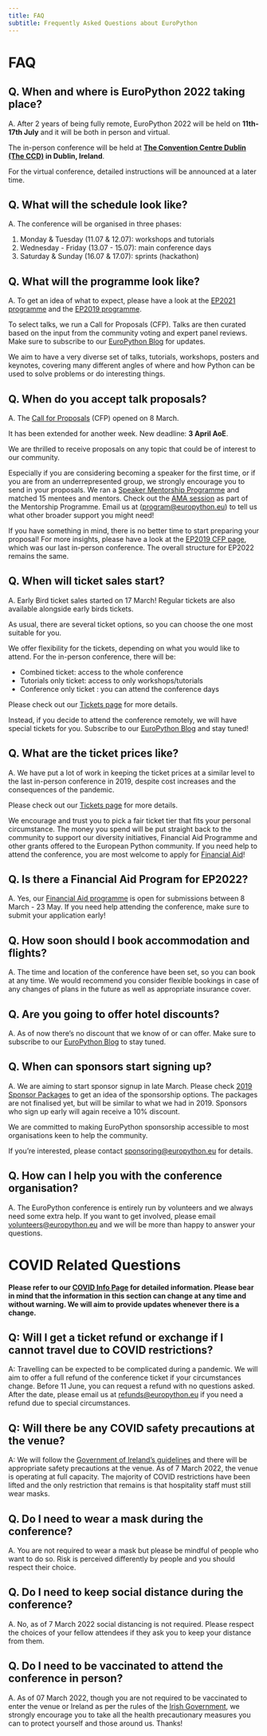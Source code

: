 ```yaml
---
title: FAQ
subtitle: Frequently Asked Questions about EuroPython
---
```


# FAQ

## **Q. When and where is EuroPython 2022 taking place?**

A. After 2 years of being fully remote, EuroPython 2022 will be held on
**11th-17th July** and it will be both in person and virtual.

The in-person conference will be held at
**[The Convention Centre Dublin (The CCD)](https://www.theccd.ie/) in Dublin,
Ireland**.

For the virtual conference, detailed instructions will be announced at a later
time.

## **Q. What will the schedule look like?**

A. The conference will be organised in three phases:

1. Monday & Tuesday (11.07 & 12.07): workshops and tutorials
2. Wednesday - Friday (13.07 - 15.07): main conference days
3. Saturday & Sunday (16.07 & 17.07): sprints (hackathon)

## **Q. What will the programme look like?**

A. To get an idea of what to expect, please have a look at the
[EP2021 programme](https://ep2021.europython.eu/events/sessions/) and the
[EP2019 programme](https://ep2019.europython.eu/events/sessions/).

To select talks, we run a Call for Proposals (CFP). Talks are then curated based
on the input from the community voting and expert panel reviews. Make sure to subscribe to our
[EuroPython Blog](https://blog.europython.eu/#/portal/signup) for updates.

We aim to have a very diverse set of talks, tutorials, workshops, posters and
keynotes, covering many different angles of where and how Python can be used to
solve problems or do interesting things.

## **Q. When do you accept talk proposals?**

A. The [Call for Proposals](https://program.europython.eu/europython-2022/cfp) (CFP) opened on 8 March.

It has been extended for another week. New deadline: **3 April AoE**.

We are thrilled
to receive proposals on any topic that could be of interest to our community.

Especially if you are considering becoming a speaker for the first time, or if
you are from an underrepresented group, we strongly encourage you to send in
your proposals. We ran a
[Speaker Mentorship Programme](https://ep2022.europython.eu/mentorship) and matched 15 mentees and mentors. Check out the [AMA session](https://www.youtube.com/watch?v=18donGcl0Jg) as part of the Mentorship Programme. Email us at ([program@europython.eu](mailto:program@europython.eu)) to tell us what other broader support you might need!

If you have something in mind, there is no better time to start preparing your
proposal! For more insights, please have a look at the
[EP2019 CFP page](https://ep2019.europython.eu/events/call-for-proposals/),
which was our last in-person conference. The overall structure for EP2022 remains the same.

## **Q. When will ticket sales start?**

A. Early Bird ticket sales started on 17 March! Regular tickets are also available alongside early birds tickets.

As usual, there are several ticket options, so you can choose the one most
suitable for you.

We offer flexibility for the tickets, depending on what you would like to attend. For the in-person conference, there will be:

- Combined ticket: access to the whole conference
- Tutorials only ticket: access to only workshops/tutorials
- Conference only ticket : you can attend the conference days

Please check out our [Tickets page](https://ep2022.europython.eu/tickets) for more details.

Instead, if you decide to attend the conference remotely, we will have special tickets for you. Subscribe to our
[EuroPython Blog](https://blog.europython.eu/#/portal/signup) and stay tuned!

## **Q. What are the ticket prices like?**

A. We have put a lot of work in keeping the ticket prices at a similar level to the last in-person conference in 2019, despite cost increases and the consequences of the pandemic.

Please check out our [Tickets page](https://ep2022.europython.eu/tickets) for more details.

We encourage and trust you to pick a fair ticket tier that fits your personal circumstance. The money you spend will be put straight back to the community to support our diversity initiatives, Financial Aid Programme and other grants offered to the European Python community. If you need help to attend the conference, you are most welcome to apply for [Financial Aid](https://ep2022.europython.eu/finaid)!

## **Q. Is there a Financial Aid Program for EP2022?**

A. Yes, our
[Financial Aid programme](https://ep2022.europython.eu/finaid) is open for submissions between 8 March - 23 May. If you need help attending the conference, make sure to submit your application early!

## **Q. How soon should I book accommodation and flights?**

A. The time and location of the conference have been set, so you can book at any time. We would recommend you consider flexible bookings in case of any changes of plans in the future as well as appropriate insurance cover.

## **Q. Are you going to offer hotel discounts?**

A. As of now there’s no discount that we know of or can offer. Make sure to subscribe to our [EuroPython Blog](https://blog.europython.eu/#/portal/signup) to stay tuned.

## **Q. When can sponsors start signing up?**

A. We are aiming to start sponsor signup in late March. Please check
[2019 Sponsor Packages](https://ep2019.europython.eu/sponsor/packages/) to get an idea of the sponsorship options. The packages are not finalised yet, but will be similar to what we had in 2019. Sponsors who sign up early will again receive a 10% discount.

We are committed to making EuroPython sponsorship accessible to most organisations keen to help the community.

If you’re interested, please contact [sponsoring@europython.eu](mailto:sponsoring@europython.eu) for details.

## **Q. How can I help you with the conference organisation?**

A. The EuroPython conference is entirely run by volunteers and we always need some extra help. If you want to get involved, please email [volunteers@europython.eu](mailto:volunteers@europython.eu) and we will be more than happy to answer your questions.

# COVID Related Questions

**Please refer to our [COVID Info Page](https://ep2022.europython.eu/covid-info) for detailed information. Please bear in mind that the information in this section can change at any time and without warning. We will aim to provide updates whenever there is a change.**

## **Q: Will I get a ticket refund or exchange if I cannot travel due to COVID restrictions?**

A: Travelling can be expected to be complicated during a pandemic. We will aim to offer a full refund of the conference ticket if your circumstances change. Before 11 June, you can request a refund with no questions asked. After the date, please email us at [refunds@europython.eu](mailto:refunds@europython.eu) if you need a refund due to special circumstances.

## **Q: Will there be any COVID safety precautions at the venue?**

A: We will follow the [Government of Ireland’s guidelines](https://www.gov.ie/en/campaigns/c36c85-covid-19-coronavirus/) and there will be appropriate safety precautions at the venue. As of 7 March 2022, the venue is operating at full capacity. The majority of COVID restrictions have been lifted and the only restriction that remains is that hospitality staff must still wear masks.

## **Q. Do I need to wear a mask during the conference?**

A. You are not required to wear a mask but please be mindful of people who want to do so. Risk is perceived differently by people and you should respect their choice.

## **Q. Do I need to keep social distance during the conference?**

A. No, as of 7 March 2022 social distancing is not required. Please respect the choices of your fellow attendees if they ask you to keep your distance from them.

## **Q. Do I need to be vaccinated to attend the conference in person?**

A. As of 07 March 2022, though you are not required to be vaccinated to enter the venue or Ireland as per the rules of the
[Irish Government](https://www.gov.ie/en/publication/77952-government-advice-on-international-travel/), we strongly encourage you to take all the health precautionary measures you can to protect yourself and those around us. Thanks!
